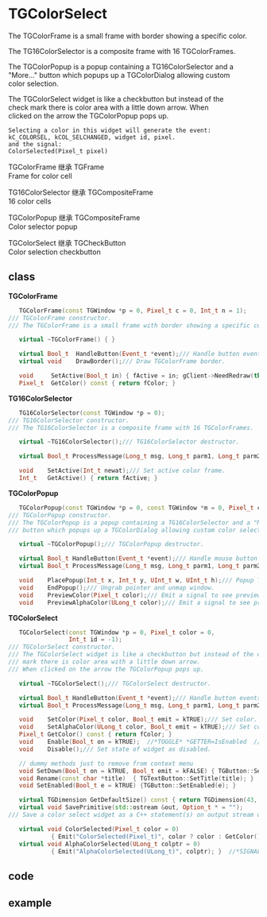 <!-- TGColorSelect.md --- 
;; 
;; Description: 
;; Author: Hongyi Wu(吴鸿毅)
;; Email: wuhongyi@qq.com 
;; Created: 二 11月  8 19:35:20 2016 (+0800)
;; Last-Updated: 六 11月 19 15:26:03 2016 (+0800)
;;           By: Hongyi Wu(吴鸿毅)
;;     Update #: 2
;; URL: http://wuhongyi.cn -->

# TGColorSelect

The TGColorFrame is a small frame with border showing a specific color.       

The TG16ColorSelector is a composite frame with 16 TGColorFrames.    

The TGColorPopup is a popup containing a TG16ColorSelector and a     
"More..." button which popups up a TGColorDialog allowing custom     
color selection.                                                     

The TGColorSelect widget is like a checkbutton but instead of the    
check mark there is color area with a little down arrow. When        
clicked on the arrow the TGColorPopup pops up.                       


```
Selecting a color in this widget will generate the event:            
kC_COLORSEL, kCOL_SELCHANGED, widget id, pixel.                      
and the signal:                                                      
ColorSelected(Pixel_t pixel)
```

TGColorFrame 继承 TGFrame  
Frame for color cell


TG16ColorSelector 继承 TGCompositeFrame  
16 color cells  

TGColorPopup 继承 TGCompositeFrame  
Color selector popup

TGColorSelect 继承 TGCheckButton  
Color selection checkbutton


## class

**TGColorFrame**

```cpp
   TGColorFrame(const TGWindow *p = 0, Pixel_t c = 0, Int_t n = 1);
/// TGColorFrame constructor.
/// The TGColorFrame is a small frame with border showing a specific color.

   virtual ~TGColorFrame() { }

   virtual Bool_t  HandleButton(Event_t *event);/// Handle button events in TGColorFrame.
   virtual void    DrawBorder();/// Draw TGColorFrame border.

   void     SetActive(Bool_t in) { fActive = in; gClient->NeedRedraw(this); }
   Pixel_t  GetColor() const { return fColor; }
```


**TG16ColorSelector**

```cpp
   TG16ColorSelector(const TGWindow *p = 0);
/// TG16ColorSelector constructor.
/// The TG16ColorSelector is a composite frame with 16 TGColorFrames.

   virtual ~TG16ColorSelector();/// TG16ColorSelector destructor.

   virtual Bool_t ProcessMessage(Long_t msg, Long_t parm1, Long_t parm2);/// Process messages for TG16ColorSelector.

   void    SetActive(Int_t newat);/// Set active color frame.
   Int_t   GetActive() { return fActive; }
```


**TGColorPopup**

```cpp
   TGColorPopup(const TGWindow *p = 0, const TGWindow *m = 0, Pixel_t color = 0);
/// TGColorPopup constructor.
/// The TGColorPopup is a popup containing a TG16ColorSelector and a "More..."
/// button which popups up a TGColorDialog allowing custom color selection.

   virtual ~TGColorPopup();/// TGColorPopup destructor.

   virtual Bool_t HandleButton(Event_t *event);/// Handle mouse button events for TGColorPopup.
   virtual Bool_t ProcessMessage(Long_t msg, Long_t parm1, Long_t parm2);/// Process messages for TGColorPopup.

   void    PlacePopup(Int_t x, Int_t y, UInt_t w, UInt_t h);/// Popup TGColorPopup at x,y position
   void    EndPopup();/// Ungrab pointer and unmap window.
   void    PreviewColor(Pixel_t color);/// Emit a signal to see preview.
   void    PreviewAlphaColor(ULong_t color);/// Emit a signal to see preview.
```


**TGColorSelect**

```cpp
   TGColorSelect(const TGWindow *p = 0, Pixel_t color = 0,
                 Int_t id = -1);
/// TGColorSelect constructor.
/// The TGColorSelect widget is like a checkbutton but instead of the check
/// mark there is color area with a little down arrow.
/// When clicked on the arrow the TGColorPopup pops up.

   virtual ~TGColorSelect();/// TGColorSelect destructor.

   virtual Bool_t HandleButton(Event_t *event);/// Handle button events for TGColorSelect.
   virtual Bool_t ProcessMessage(Long_t msg, Long_t parm1, Long_t parm2);/// Process messages for TGColorSelect.

   void    SetColor(Pixel_t color, Bool_t emit = kTRUE);/// Set color.
   void    SetAlphaColor(ULong_t color, Bool_t emit = kTRUE);/// Set color.
   Pixel_t GetColor() const { return fColor; }
   void    Enable(Bool_t on = kTRUE);  //*TOGGLE* *GETTER=IsEnabled  /// Set state of widget as enabled.
   void    Disable();/// Set state of widget as disabled.

   // dummy methods just to remove from context menu
   void SetDown(Bool_t on = kTRUE, Bool_t emit = kFALSE) { TGButton::SetDown(on, emit); }
   void Rename(const char *title)  { TGTextButton::SetTitle(title); }
   void SetEnabled(Bool_t e = kTRUE) {TGButton::SetEnabled(e); }

   virtual TGDimension GetDefaultSize() const { return TGDimension(43, 21); }
   virtual void SavePrimitive(std::ostream &out, Option_t * = "");
/// Save a color select widget as a C++ statement(s) on output stream out

   virtual void ColorSelected(Pixel_t color = 0)
            { Emit("ColorSelected(Pixel_t)", color ? color : GetColor()); }  //*SIGNAL*
   virtual void AlphaColorSelected(ULong_t colptr = 0)
            { Emit("AlphaColorSelected(ULong_t)", colptr); }  //*SIGNAL*
```



## code



## example




<!-- TGColorSelect.md ends here -->
